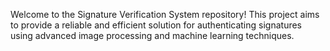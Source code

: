 Welcome to the Signature Verification System repository! This project aims to provide a reliable and efficient solution for authenticating signatures using advanced image processing and machine learning techniques. 
